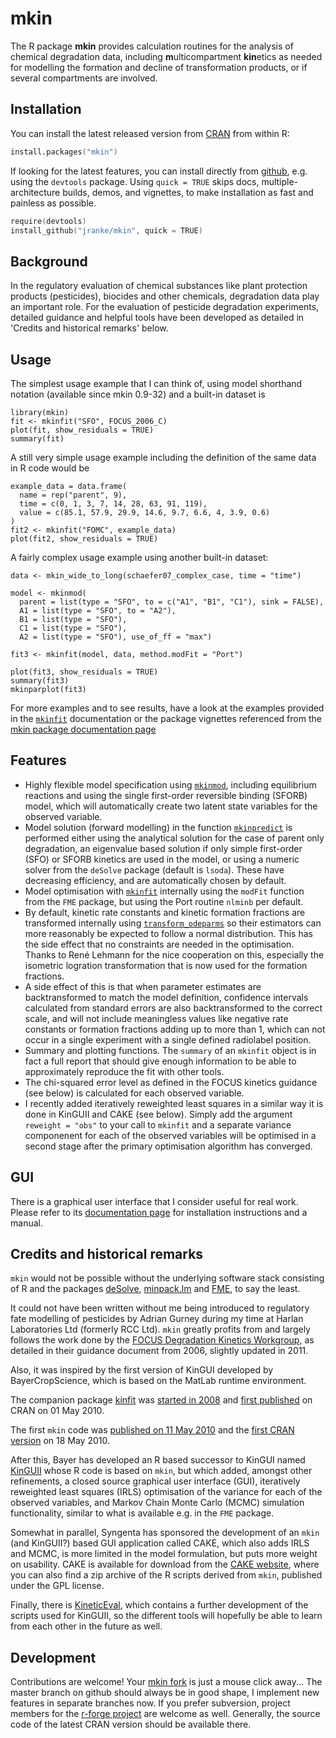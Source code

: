 # mkin

The R package **mkin** provides calculation routines for the analysis of
chemical degradation data, including <b>m</b>ulticompartment <b>kin</b>etics as
needed for modelling the formation and decline of transformation products, or
if several compartments are involved.

## Installation

You can install the latest released version from 
[CRAN](http://cran.r-project.org/package=mkin) from within R:

```s
install.packages("mkin")
```

If looking for the latest features, you can install directly from 
[github](http://github.com/jranke/mkin), e.g.  using the `devtools` package.
Using `quick = TRUE` skips docs, multiple-architecture builds, demos, and
vignettes, to make installation as fast and painless as possible.

```s
require(devtools)
install_github("jranke/mkin", quick = TRUE)
```

## Background

In the regulatory evaluation of chemical substances like plant protection
products (pesticides), biocides and other chemicals, degradation data play an
important role. For the evaluation of pesticide degradation experiments, 
detailed guidance and helpful tools have been developed as detailed in
'Credits and historical remarks' below.

## Usage

The simplest usage example that I can think of, using model shorthand notation
(available since mkin 0.9-32) and a built-in dataset is

    library(mkin)
    fit <- mkinfit("SFO", FOCUS_2006_C)
    plot(fit, show_residuals = TRUE) 
    summary(fit)

A still very simple usage example including the definition of the same data in R
code would be

    example_data = data.frame(
      name = rep("parent", 9),
      time = c(0, 1, 3, 7, 14, 28, 63, 91, 119),
      value = c(85.1, 57.9, 29.9, 14.6, 9.7, 6.6, 4, 3.9, 0.6)
    )
    fit2 <- mkinfit("FOMC", example_data)
    plot(fit2, show_residuals = TRUE) 

A fairly complex usage example using another built-in dataset:

    data <- mkin_wide_to_long(schaefer07_complex_case, time = "time")

    model <- mkinmod(
      parent = list(type = "SFO", to = c("A1", "B1", "C1"), sink = FALSE),
      A1 = list(type = "SFO", to = "A2"),
      B1 = list(type = "SFO"),
      C1 = list(type = "SFO"),
      A2 = list(type = "SFO"), use_of_ff = "max")

    fit3 <- mkinfit(model, data, method.modFit = "Port")

    plot(fit3, show_residuals = TRUE) 
    summary(fit3)
    mkinparplot(fit3)

For more examples and to see results, have a look at the examples provided in the
[`mkinfit`](http://kinfit.r-forge.r-project.org/mkin_static/mkinfit.html)
documentation or the package vignettes referenced from the 
[mkin package documentation page](http://kinfit.r-forge.r-project.org/mkin_static/index.html)

## Features

* Highly flexible model specification using
  [`mkinmod`](http://kinfit.r-forge.r-project.org/mkin_static/mkinmod.html),
  including equilibrium reactions and using the single first-order 
  reversible binding (SFORB) model, which will automatically create
  two latent state variables for the observed variable.
* Model solution (forward modelling) in the function
  [`mkinpredict`](http://kinfit.r-forge.r-project.org/mkin_static/mkinpredict.html) 
  is performed either using the analytical solution for the case of 
  parent only degradation, an eigenvalue based solution if only simple
  first-order (SFO) or SFORB kinetics are used in the model, or
  using a numeric solver from the `deSolve` package (default is `lsoda`).
  These have decreasing efficiency, and are automatically chosen 
  by default.
* Model optimisation with 
  [`mkinfit`](http://kinfit.r-forge.r-project.org/mkin_static/mkinfit.html)
  internally using the `modFit` function from the `FME` package,
  but using the Port routine `nlminb` per default.
* By default, kinetic rate constants and kinetic formation fractions are
  transformed internally using
  [`transform_odeparms`](http://kinfit.r-forge.r-project.org/mkin_static/transform_odeparms.html)
  so their estimators can more reasonably be expected to follow
  a normal distribution. This has the side effect that no constraints
  are needed in the optimisation. Thanks to René Lehmann for the nice
  cooperation on this, especially the isometric logration transformation
  that is now used for the formation fractions.
* A side effect of this is that when parameter estimates are backtransformed
  to match the model definition, confidence intervals calculated from
  standard errors are also backtransformed to the correct scale, and will
  not include meaningless values like negative rate constants or 
  formation fractions adding up to more than 1, which can not occur in 
  a single experiment with a single defined radiolabel position.
* Summary and plotting functions. The `summary` of an `mkinfit` object is in
  fact a full report that should give enough information to be able to
  approximately reproduce the fit with other tools.
* The chi-squared error level as defined in the FOCUS kinetics guidance
  (see below) is calculated for each observed variable.
* I recently added iteratively reweighted least squares in a similar way
  it is done in KinGUII and CAKE (see below). Simply add the argument
  `reweight = "obs"` to your call to `mkinfit` and a separate variance 
  componenent for each of the observed variables will be optimised
  in a second stage after the primary optimisation algorithm has converged.

## GUI

There is a graphical user interface that I consider useful for real work. Please
refer to its [documentation page](http://kinfit.r-forge.r-project.org/gmkin_static)
for installation instructions and a manual.
  
## Credits and historical remarks

`mkin` would not be possible without the underlying software stack consisting
of R and the packages [deSolve](http://cran.r-project.org/package=deSolve),
[minpack.lm](http://cran.r-project.org/package=minpack.lm) and
[FME](http://cran.r-project.org/package=FME), to say the least.

It could not have been written without me being introduced to regulatory fate
modelling of pesticides by Adrian Gurney during my time at Harlan Laboratories
Ltd (formerly RCC Ltd). `mkin` greatly profits from and largely follows
the work done by the 
[FOCUS Degradation Kinetics Workgroup](http://focus.jrc.ec.europa.eu/dk),
as detailed in their guidance document from 2006, slightly updated in 2011.

Also, it was inspired by the first version of KinGUI developed by
BayerCropScience, which is based on the MatLab runtime environment.

The companion package 
[kinfit](http://kinfit.r-forge.r-project.org/kinfit_static/index.html) was 
[started in 2008](https://r-forge.r-project.org/scm/viewvc.php?view=rev&root=kinfit&revision=2) and 
[first published](http://cran.r-project.org/src/contrib/Archive/kinfit/) on
CRAN on 01 May 2010.

The first `mkin` code was 
[published on 11 May 2010](https://r-forge.r-project.org/scm/viewvc.php?view=rev&root=kinfit&revision=8) and the 
[first CRAN version](http://cran.r-project.org/src/contrib/Archive/mkin)
on 18 May 2010.

After this, Bayer has developed an R based successor to KinGUI named 
[KinGUII](https://kinguii.github.io) 
whose R code is based on `mkin`, but which added, amongst other refinements, a
closed source graphical user interface (GUI), iteratively reweighted least
squares (IRLS) optimisation of the variance for each of the observed
variables, and Markov Chain Monte Carlo (MCMC) simulation functionality,
similar to what is available e.g. in the `FME` package.

Somewhat in parallel, Syngenta has sponsored the development of an `mkin` (and
KinGUII?) based GUI application called CAKE, which also adds IRLS and MCMC, is
more limited in the model formulation, but puts more weight on usability.
CAKE is available for download from the [CAKE
website](http://projects.tessella.com/cake), where you can also
find a zip archive of the R scripts derived from `mkin`, published under the GPL
license.

Finally, there is 
[KineticEval](http://github.com/zhenglei-gao/KineticEval), which contains 
a further development of the scripts used for KinGUII, so the different tools
will hopefully be able to learn from each other in the future as well.


## Development

Contributions are welcome! Your 
[mkin fork](https://help.github.com/articles/fork-a-repo) is just a mouse click
away... The master branch on github should always be in good shape, I implement 
new features in separate branches now. If you prefer subversion, project
members for the 
[r-forge project](http://r-forge.r-project.org/R/?group_id=615) are welcome as well.
Generally, the source code of the latest CRAN version should be available there.
